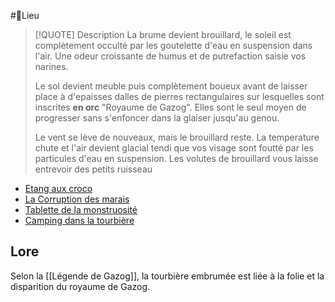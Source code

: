 #📍Lieu

> [!QUOTE] Description
>  La brume devient brouillard, le soleil est complètement occulté par les goutelette d'eau en suspension dans l'air. Une odeur croissante de humus et de putrefaction saisie vos narines.
>  
>  Le sol devient meuble puis complètement boueux avant de laisser place à d'epaisses dalles de pierres  rectangulaires sur lesquelles sont inscrites __en orc__ "Royaume de Gazog". Elles sont le seul moyen de progresser sans s'enfoncer dans la glaiser jusqu'au genou.
>  
>  Le vent se lève de nouveaux, mais le brouillard reste. La temperature chute et l'air devient glacial tendi que vos visage sont foutté par les particules d'eau en suspension. Les volutes de brouillard vous laisse entrevoir des petits ruisseau

- [Etang aux croco](../épreuves/Etang%20aux%20croco.md)
- [La Corruption des marais](../épreuves/La%20Corruption%20des%20marais.md)
- [Tablette de la monstruosité](../objets/Tablette%20de%20la%20monstruosité.md)
- [Camping dans la tourbière](../épreuves/Camping%20dans%20la%20tourbière.md)

## Lore

Selon la  [[Légende de Gazog]],  la tourbière embrumée est liée à la folie et la disparition du royaume de Gazog.


